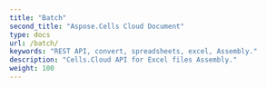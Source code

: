 ```yaml
---
title: "Batch"
second_title: "Aspose.Cells Cloud Document"
type: docs
url: /batch/
keywords: "REST API, convert, spreadsheets, excel, Assembly."
description: "Cells.Cloud API for Excel files Assembly."
weight: 100
---
```


